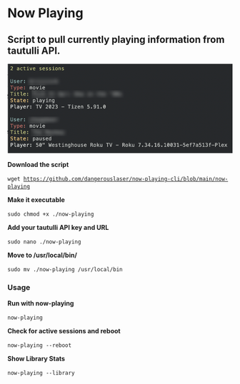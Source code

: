 <h1>Now Playing</h1>
<h2>Script to pull currently playing information from tautulli API.</h2>

<img src="https://github.com/dangerouslaser/now-playing-cli/blob/main/now-playing.png">

<b>Download the script</b>

<code>wget https://github.com/dangerouslaser/now-playing-cli/blob/main/now-playing</code>

<b>Make it executable</b>

<code>sudo chmod +x ./now-playing</code>

<b>Add your tautulli API key and URL</b>

<code>sudo nano ./now-playing</code>

<b>Move to /usr/local/bin/</b>

<code>sudo mv ./now-playing /usr/local/bin</code>

<h3>Usage</h3>

<b>Run with now-playing</b>

<code>now-playing</code>

<b>Check for active sessions and reboot</b>

<code>now-playing --reboot</code>

<b>Show Library Stats</b>

<code>now-playing --library</code>

